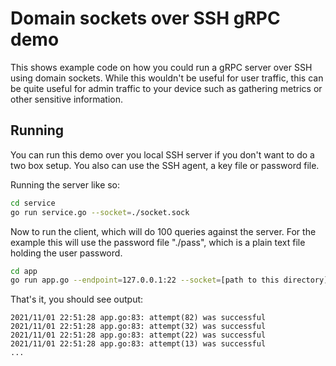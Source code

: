 # Domain sockets over SSH gRPC demo

This shows example code on how you could run a gRPC server over SSH using domain sockets. While this wouldn't be useful for user traffic, this can be quite useful for admin traffic to your device such as gathering metrics or other sensitive information.

## Running

You can run this demo over you local SSH server if you don't want to do a two box setup. You also can use the SSH agent, a key file or password file.

Running the server like so:

```bash
cd service
go run service.go --socket=./socket.sock
```

Now to run the client, which will do 100 queries against the server. For the example this will use the password file "./pass", which is a plain text file holding the user password. 

```bash
cd app
go run app.go --endpoint=127.0.0.1:22 --socket=[path to this directory]/examples/http/service/socket.sock --pass=pass
```

That's it, you should see output:
```
2021/11/01 22:51:28 app.go:83: attempt(82) was successful
2021/11/01 22:51:28 app.go:83: attempt(32) was successful
2021/11/01 22:51:28 app.go:83: attempt(22) was successful
2021/11/01 22:51:28 app.go:83: attempt(13) was successful
...
```
